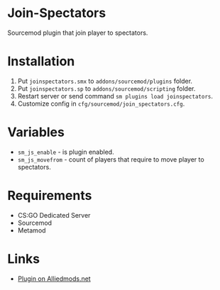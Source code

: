 # Join-Spectators
Sourcemod plugin that join player to spectators.

# Installation
1) Put `joinspectators.smx` to `addons/sourcemod/plugins` folder.
2) Put `joinspectators.sp` to `addons/sourcemod/scripting` folder.
3) Restart server or send command `sm plugins load joinspectators`.
4) Customize config in `cfg/sourcemod/join_spectators.cfg`.

# Variables
* `sm_js_enable` - is plugin enabled.
* `sm_js_movefrom` - count of players that require to move player to spectators.

# Requirements
* CS:GO Dedicated Server
* Sourcemod
* Metamod

# Links
* [Plugin on Alliedmods.net](https://forums.alliedmods.net/showthread.php?t=316879)
